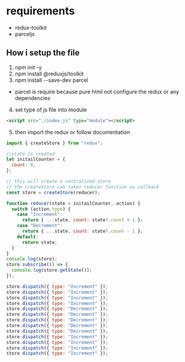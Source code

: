 # requirements

- redux-toolkit
- parceljs

## How i setup the file

1. npm init -y
2. npm install @reduxjs/toolkit
3. npm install --save-dev parcel

- parcel is require because pure html not configure the redux or any dependencies

4. set type of js file into module

```html
<script src="./index.js" type="module"></script>
```

5. then import the redux or follow documentation

```js
import { createStore } from "redux";

//state is created
let initailCounter = {
  count: 0,
};

// this will create a centralized store
// the createStore can takes reducer function as callback
const store = createStore(reducer);

function reducer(state = initailCounter, action) {
  switch (action.type) {
    case "Increment":
      return { ...state, count: state?.count + 1 };
    case "Decrement":
      return { ...state, count: state?.count - 1 };
    default:
      return state;
  }
}
console.log(store);
store.subscribe(() => {
  console.log(store.getState());
});

store.dispatch({ type: "Increment" });
store.dispatch({ type: "Increment" });
store.dispatch({ type: "Increment" });
store.dispatch({ type: "Increment" });
store.dispatch({ type: "Decrement" });
store.dispatch({ type: "Decrement" });
store.dispatch({ type: "Decrement" });
store.dispatch({ type: "Decrement" });
store.dispatch({ type: "Decrement" });
store.dispatch({ type: "Increment" });
store.dispatch({ type: "Increment" });
store.dispatch({ type: "Increment" });
store.dispatch({ type: "Increment" });
```
